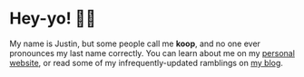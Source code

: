 # Hey-yo! 👋🏻

My name is Justin, but some people call me __koop__, and no one ever pronounces my last name correctly. You can learn about me on my [personal website](https://kopepasah.com), or read some of my infrequently-updated ramblings on [my blog](https://koop.sh).
